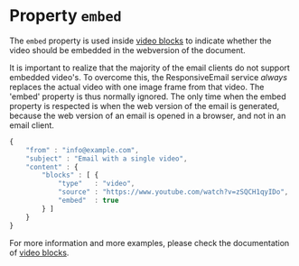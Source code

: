 # Property `embed`

The `embed` property is used inside [video blocks](ResponsiveEmail/json/block-video)
to indicate whether the video should be embedded in the webversion of the document.

It is important to realize that the majority of the email clients do not support 
embedded video's. To overcome this, the ResponsiveEmail service _always_ replaces 
the actual video with one image frame from that video. The 'embed' property is 
thus normally ignored. The only time when the embed property is respected is when 
the web version of the email is generated, because the web version of an email 
is opened in a browser, and not in an email client.

```javascript
{
    "from" : "info@example.com",
    "subject" : "Email with a single video",
    "content" : {
        "blocks" : [ {
            "type"   : "video",
            "source" : "https://www.youtube.com/watch?v=zSQCH1qyIDo",
            "embed"  : true
        } ]
    }
}
```

For more information and more examples, please check the documentation
of [video blocks](ResponsiveEmail/json/block-video).
